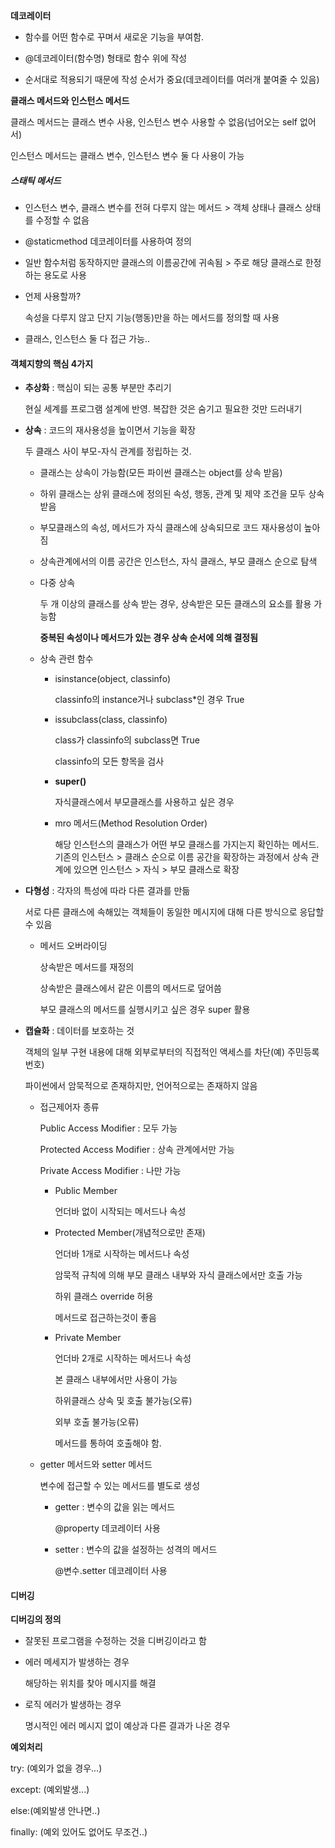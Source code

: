 **데코레이터**

- 함수를 어떤 함수로 꾸며서 새로운 기능을 부여함.

- @데코레이터(함수명) 형태로 함수 위에 작성

- 순서대로 적용되기 때문에 작성 순서가 중요(데코레이터를 여러개 붙여줄 수 있음)

**클래스 메서드와 인스턴스 메서드**

클래스 메서드는 클래스 변수 사용, 인스턴스 변수 사용할 수 없음(넘어오는 self 없어서)

인스턴스 메서드는 클래스 변수, 인스턴스 변수 둘 다 사용이 가능

##### 스태틱 메서드

- 인스턴스 변수, 클래스 변수를 전혀 다루지 않는 메서드 > 객체 상태나 클래스 상태를 수정할 수 없음

- @staticmethod 데코레이터를 사용하여 정의

- 일반 함수처럼 동작하지만 클래스의 이름공간에 귀속됨 > 주로 해당 클래스로 한정하는 용도로 사용

- 언제 사용할까?
  
  속성을 다루지 않고 단지 기능(행동)만을 하는 메서드를 정의할 때 사용

- 클래스, 인스턴스 둘 다 접근 가능..

#### 객체지향의 핵심 4가지

- **추상화** : 핵심이 되는 공통 부분만 추리기
  
  현실 세계를 프로그램 설계에 반영. 복잡한 것은 숨기고 필요한 것만 드러내기

- **상속** : 코드의 재사용성을 높이면서 기능을 확장
  
  두 클래스 사이 부모-자식 관계를 정립하는 것.
  
  - 클래스는 상속이 가능함(모든 파이썬 클래스는 object를 상속 받음)
  
  - 하위 클래스는 상위 클래스에 정의된 속성, 행동, 관계 및 제약 조건을 모두 상속 받음
  
  - 부모클래스의 속성, 메서드가 자식 클래스에 상속되므로 코드 재사용성이 높아짐
  
  - 상속관계에서의 이름 공간은 인스턴스, 자식 클래스, 부모 클래스 순으로 탐색
  
  - 다중 상속
    
    두 개 이상의 클래스를 상속 받는 경우, 상속받은 모든 클래스의 요소를 활용 가능함
    
    **중복된 속성이나 메서드가 있는 경우 상속 순서에 의해 결정됨**
  
  - 상속 관련 함수
    
    - isinstance(object, classinfo)
      
      classinfo의 instance거나 subclass*인 경우 True
    
    - issubclass(class, classinfo)
      
      class가 classinfo의 subclass면 True
      
      classinfo의 모든 항목을 검사
    
    - **super()**
      
      자식클래스에서 부모클래스를 사용하고 싶은 경우
    
    - mro 메서드(Method Resolution Order)
      
      해당 인스턴스의 클래스가 어떤 부모 클래스를 가지는지 확인하는 메서드. 기존의 인스턴스 > 클래스 순으로 이름 공간을 확장하는 과정에서 상속 관계에 있으면 인스턴스 > 자식 > 부모 클래스로 확장

- **다형성** : 각자의 특성에 따라 다른 결과를 만듦
  
  서로 다른 클래스에 속해있는 객체들이 동일한 메시지에 대해 다른 방식으로 응답할 수 있음
  
  - 메서드 오버라이딩
    
    상속받은 메서드를 재정의
    
    상속받은 클래스에서 같은 이름의 메서드로 덮어씀
    
    부모 클래스의 메서드를 실행시키고 싶은 경우 super 활용

- **캡슐화** : 데이터를 보호하는 것
  
  객체의 일부 구현 내용에 대해 외부로부터의 직접적인 액세스를 차단(예) 주민등록번호)
  
  파이썬에서 암묵적으로 존재하지만, 언어적으로는 존재하지 않음
  
  - 접근제어자 종류
    
    Public Access Modifier : 모두 가능
    
    Protected Access Modifier : 상속 관계에서만 가능
    
    Private Access Modifier : 나만 가능 
    
    - Public Member
      
      언더바 없이 시작되는 메서드나 속성
    
    - Protected Member(개념적으로만 존재)
      
      언더바 1개로 시작하는 메서드나 속성
      
      암묵적 규칙에 의해 부모 클래스 내부와 자식 클래스에서만 호출 가능
      
      하위 클래스 override 허용
      
      메서드로 접근하는것이 좋음
    
    - Private Member
      
      언더바 2개로 시작하는 메서드나 속성
      
      본 클래스 내부에서만 사용이 가능
      
      하위클래스 상속 및 호출 불가능(오류)
      
      외부 호출 불가능(오류)
      
      메서드를 통하여 호출해야 함.
  
  - getter 메서드와 setter 메서드
    
    변수에 접근할 수 있는 메서드를 별도로 생성
    
    - getter : 변수의 값을 읽는 메서드
      
      @property 데코레이터 사용
    
    - setter : 변수의 값을 설정하는 성격의 메서드
      
      @변수.setter 데코레이터 사용

#### 디버깅

**디버깅의 정의**

- 잘못된 프로그램을 수정하는 것을 디버깅이라고 함

- 에러 메세지가 발생하는 경우
  
  해당하는 위치를 찾아 메시지를 해결

- 로직 에러가 발생하는 경우
  
  명시적인 에러 메시지 없이 예상과 다른 결과가 나온 경우



**예외처리**

try: (예외가 없을 경우...)

except: (예외발생...)

else:(예외발생 안나면..)

finally: (예외 있어도 없어도 무조건..)
